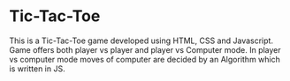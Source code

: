 # Tic-Tac-Toe
This is a Tic-Tac-Toe game developed using HTML, CSS and Javascript. Game offers both player vs player and player vs Computer 
mode. In player vs computer mode moves of computer are decided by an Algorithm which is written in JS. 
